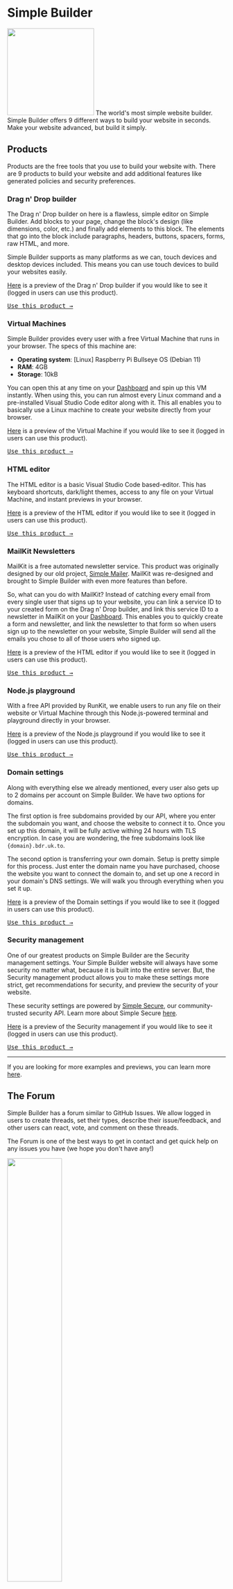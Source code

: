 # Simple Builder
<img src="https://builder.serveo.net/favicon.ico" width="200px">
The world's most simple website builder.
<br>
Simple Builder offers 9 different ways to build your website in seconds. Make your website advanced, but build it simply.

## Products
Products are the free tools that you use to build your website with. There are 9 products to build your website and add additional features like generated policies and security preferences.

### Drag n' Drop builder
The Drag n' Drop builder on here is a flawless, simple editor on Simple Builder. Add blocks to your page, change the block's design (like dimensions, color, etc.) and finally add elements to this block. The elements that go into the block include paragraphs, headers, buttons, spacers, forms, raw HTML, and more.

Simple Builder supports as many platforms as we can, touch devices and desktop devices included. This means you can use touch devices to build your websites easily.

[Here](https://github.com/Parking-Master/Simple-Builder/raw/main/examples/dashboard-drag-n-drop.mov) is a preview of the Drag n' Drop builder if you would like to see it (logged in users can use this product).

<a href="https://builder.serveo.net/sites?redirect=/editor"><kbd>Use this product &rightarrow;</kbd></a>

### Virtual Machines
Simple Builder provides every user with a free Virtual Machine that runs in your browser. The specs of this machine are:

- __Operating system__: [Linux] Raspberry Pi Bullseye OS (Debian 11)
- __RAM__: 4GB
- __Storage__: 10kB

You can open this at any time on your [Dashboard](https://builder.serveo.net/dashboard) and spin up this VM instantly. When using this, you can run almost every Linux command and a pre-installed Visual Studio Code editor along with it. This all enables you to basically use a Linux machine to create your website directly from your browser.

[Here](https://github.com/Parking-Master/Simple-Builder/raw/main/examples/dashboard-virtual-machines.mov) is a preview of the Virtual Machine if you would like to see it (logged in users can use this product).

<a href="https://builder.serveo.net/sites?redirect=/cloud"><kbd>Use this product &rightarrow;</kbd></a>

### HTML editor
The HTML editor is a basic Visual Studio Code based-editor. This has keyboard shortcuts, dark/light themes, access to any file on your Virtual Machine, and instant previews in your browser.

[Here](https://github.com/Parking-Master/Simple-Builder/raw/main/examples/dashboard-online-html-editor.mov) is a preview of the HTML editor if you would like to see it (logged in users can use this product).

<a href="https://builder.serveo.net/sites?redirect=/editor?raw=1"><kbd>Use this product &rightarrow;</kbd></a>

### MailKit Newsletters
MailKit is a free automated newsletter service. This product was originally designed by our old project, <a href="https://github.com/Parking-Master/Simple-Mailer">Simple Mailer</a>. MailKit was re-designed and brought to Simple Builder with even more features than before.

So, what can you do with MailKit? Instead of catching every email from every single user that signs up to your website, you can link a service ID to your created form on the Drag n' Drop builder, and link this service ID to a newsletter in MailKit on your [Dashboard](https://builder.serveo.net/dashboard). This enables you to quickly create a form and newsletter, and link the newsletter to that form so when users sign up to the newsletter on your website, Simple Builder will send all the emails you chose to all of those users who signed up.

[Here](https://github.com/Parking-Master/Simple-Builder/raw/main/examples/dashboard-mailkit-newsletters.mov) is a preview of the HTML editor if you would like to see it (logged in users can use this product).

<a href="https://builder.serveo.net/sites/mailkit"><kbd>Use this product &rightarrow;</kbd></a>

### Node.js playground
With a free API provided by RunKit, we enable users to run any file on their website or Virtual Machine through this Node.js-powered terminal and playground directly in your browser.

[Here](https://github.com/Parking-Master/Simple-Builder/raw/main/examples/dashboard-node-js-in-the-cloud.mov) is a preview of the Node.js playground if you would like to see it (logged in users can use this product).

<a href="https://builder.serveo.net/sites?redirect=/node"><kbd>Use this product &rightarrow;</kbd></a>

### Domain settings
Along with everything else we already mentioned, every user also gets up to 2 domains per account on Simple Builder. We have two options for domains.

The first option is free subdomains provided by our API, where you enter the subdomain you want, and choose the website to connect it to. Once you set up this domain, it will be fully active withing 24 hours with TLS encryption. In case you are wondering, the free subdomains look like `{domain}.bdr.uk.to`.

The second option is transferring your own domain. Setup is pretty simple for this process. Just enter the domain name you have purchased, choose the website you want to connect the domain to, and set up one `A` record in your domain's DNS settings. We will walk you through everything when you set it up.

[Here](https://github.com/Parking-Master/Simple-Builder/raw/main/examples/dashboard-domain-settings.mov) is a preview of the Domain settings if you would like to see it (logged in users can use this product).

<a href="https://builder.serveo.net/domains"><kbd>Use this product &rightarrow;</kbd></a>

### Security management
One of our greatest products on Simple Builder are the Security management settings. Your Simple Builder website will always have some security no matter what, because it is built into the entire server. But, the Security management product allows you to make these settings more strict, get recommendations for security, and preview the security of your website.

These security settings are powered by [Simple Secure](https://builder.serveo.net/blog/security), our community-trusted security API. Learn more about Simple Secure [here](https://builder.serveo.net/blog/security).

[Here](https://github.com/Parking-Master/Simple-Builder/raw/main/examples/dashboard-security-management.mov) is a preview of the Security management if you would like to see it (logged in users can use this product).

<a href="https://builder.serveo.net/sites/security"><kbd>Use this product &rightarrow;</kbd></a>

<hr>

If you are looking for more examples and previews, you can learn more [here](https://builder.serveo.net/examples).

## The Forum
Simple Builder has a forum similar to GitHub Issues. We allow logged in users to create threads, set their types, describe their issue/feedback, and other users can react, vote, and comment on these threads.

The Forum is one of the best ways to get in contact and get quick help on any issues you have (we hope you don't have any!)

<img src="https://github.com/Parking-Master/Simple-Builder/assets/88283567/a92574fd-1df1-49a3-aedc-48f8778a31b4" width="50%">

<a href="https://forum.bdr.uk.to"><kbd>Visit the forum &rightarrow;</kbd></a>

## Cookies, Privacy, Terms of Use
To view how we collect, use, and store cookie data on your computer, visit our <a href="https://builder.serveo.net/cookies">Cookie Policy</a>.

If you're curious or cautious about how we handle your information/data before signing up, we recommend you go over our <a href="https://builder.serveo.net/privacy">Privacy Policy</a>.

If you want to know commercial uses, freedom of our project, or what happens to users who violate our terms, you should look at our <a href="https://builder.serveo.net/terms">Terms of Service</a>.

# License
Simple Builder is licensed under the GNU General Public License (GPL).

Copyright &copy; 2023 Simple Builder

<a href="https://builder.serveo.net/license"><kbd>View license &rightarrow;</kbd></a>
